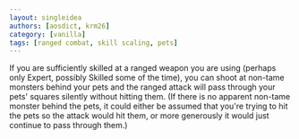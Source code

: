 ```yaml
---
layout: singleidea
authors: [aosdict, krm26]
category: [vanilla]
tags: [ranged combat, skill scaling, pets]
---
```

If you are sufficiently skilled at a ranged weapon you are using (perhaps only Expert, possibly Skilled some of the time), you can shoot at non-tame monsters behind your pets and the ranged attack will pass through your pets' squares silently without hitting them. (If there is no apparent non-tame monster behind the pets, it could either be assumed that you're trying to hit the pets so the attack would hit them, or more generously it would just continue to pass through them.)
